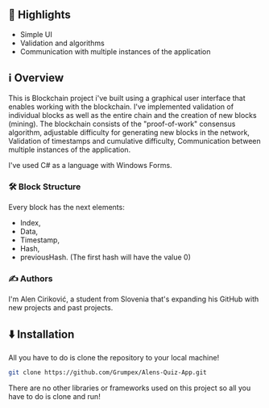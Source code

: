 ## 🌟 Highlights

- Simple UI
- Validation and algorithms
- Communication with multiple instances of the application


## ℹ️ Overview

This is Blockchain project i've built using a graphical user interface that enables working with the blockchain.
I've implemented validation of individual blocks as well as the entire chain and the creation of new blocks (mining).
The blockchain consists of the "proof-of-work" consensus algorithm, adjustable difficulty for generating new blocks in the network,
Validation of timestamps and cumulative difficulty, Communication between multiple instances of the application.

I've used C# as a language with Windows Forms.

### 🛠️ Block Structure

Every block has the next elements:
  - Index,
  - Data,
  - Timestamp,
  - Hash,
  - previousHash.
(The first hash will have the value 0)


### ✍️ Authors

I'm Alen Ciriković, a student from Slovenia that's expanding his GitHub with new projects and past projects.

## ⬇️ Installation

All you have to do is clone the repository to your local machine!

```bash
git clone https://github.com/Grumpex/Alens-Quiz-App.git
```
There are no other libraries or frameworks used on this project so all you have to do is clone and run!
